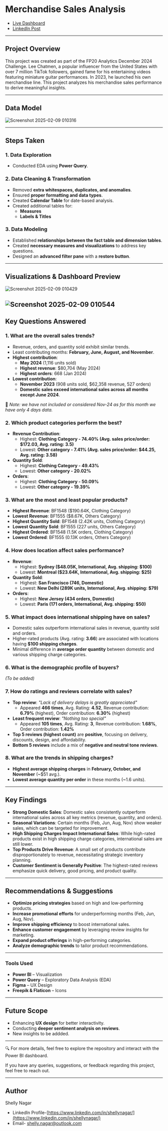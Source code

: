 # Merchandise Sales Analysis
- [Live Dashboard](https://app.powerbi.com/view?r=eyJrIjoiOTAzNWRiMGEtZTBiNi00NGY5LTk5ZjQtNzMzNTg4ZDkyN2IxIiwidCI6IjQ2NTRiNmYxLTBlNDctNDU3OS1hOGExLTAyZmU5ZDk0M2M3YiIsImMiOjl9)
- [LinkedIn Post](https://www.linkedin.com/posts/shellynagar_datadna-builtwithzoomcharts-dataanalytics-activity-7287108820630147072-19p3?utm_source=share&utm_medium=member_desktop)

---
## Project Overview
This project was created as part of the FP20 Analytics December 2024 Challenge. Lee Chatmen, a popular influencer from the United States with over 7 million TikTok followers, gained fame for his entertaining videos featuring miniature guitar performances. In 2023, he launched his own merchandise line. This project analyzes his merchandise sales performance to derive meaningful insights.

---
## Data Model
![Screenshot 2025-02-09 010316](https://github.com/user-attachments/assets/014c5ef8-4f4e-4d45-a282-15ce0cc15699)

---

## Steps Taken
### 1. Data Exploration
- Conducted EDA using **Power Query**.

### 2. Data Cleaning & Transformation
- Removed **extra whitespaces, duplicates, and anomalies**.
- Ensured **proper formatting and data types**.
- Created **Calendar Table** for date-based analysis.
- Created additional tables for:
  - **Measures**
  - **Labels & Titles**

### 3. Data Modeling
- Established **relationships between the fact table and dimension tables**.
- Created **necessary measures and visualizations** to address key questions.
- Designed an **advanced filter pane** with a **restore button**.

---

## Visualizations & Dashboard Preview
![Screenshot 2025-02-09 010429](https://github.com/user-attachments/assets/243bc6bc-4b54-47c0-b1ab-a82d24d539d9)

![Screenshot 2025-02-09 010544](https://github.com/user-attachments/assets/44d7858b-b8e5-4ec8-8992-58ca325e8c83)
---

## Key Questions Answered

### 1. What are the overall sales trends?
- Revenue, orders, and quantity sold exhibit similar trends.
- Least contributing months: **February, June, August, and November**.
- **Highest contribution**:
  - **May 2024** (1,116 units sold)
  - **Highest revenue**: $80,704 (May 2024)
  - **Highest orders**: 668 (Jan 2024)
- **Lowest contribution**:
  - **November 2023** (908 units sold, $62,358 revenue, 527 orders)
  - **Domestic sales exceed international sales across all months except June 2024**.

🔴 _Note: we have not included or considered Nov-24 as for this month we have only 4 days data._

### 2. Which product categories perform the best?
- **Revenue Contribution**:
  - Highest: **Clothing Category - 74.40% (Avg. sales price/order: $172.03, Avg. rating: 3.5)**
  - Lowest: **Other category - 7.41% (Avg. sales price/order: $44.25, Avg. rating: 3.58)**
- **Quantity Sold**:
  - Highest: **Clothing Category - 49.43%**
  - Lowest: **Other category - 20.02%**
- **Orders**:
  - Highest: **Clothing Category - 50.09%**
  - Lowest: **Other category - 19.39%**

### 3. What are the most and least popular products?
- **Highest Revenue**: BF1548 ($190.64K, Clothing Category)
- **Lowest Revenue**: BF1555 ($8.67K, Others Category)
- **Highest Quantity Sold**: BF1548 (2.42K units, Clothing Category)
- **Lowest Quantity Sold**: BF1555 (227 units, Others Category)
- **Highest Ordered**: BF1548 (1.5K orders, Clothing Category)
- **Lowest Ordered**: BF1555 (0.13K orders, Others Category)

### 4. How does location affect sales performance?
- **Revenue**:
  - Highest: **Sydney ($48.05K, International, Avg. shipping: $100)**
  - Lowest: **Montreal ($23.64K, International, Avg. shipping: $25)**
- **Quantity Sold**:
  - Highest: **San Francisco (746, Domestic)**
  - Lowest: **New Delhi (289K units, International, Avg. shipping: $79)**
- **Orders**:
  - Highest: **New Jersey (434 orders, Domestic)**
  - Lowest: **Paris (171 orders, International, Avg. shipping: $50)**

### 5. What impact does international shipping have on sales?
- Domestic sales outperform international sales in revenue, quantity sold and orders.
- Higher-rated products (Avg. rating: **3.66**) are associated with locations having **$100 shipping charges**.
- Minimal difference in **average order quantity** between domestic and various shipping charge categories.

### 6. What is the demographic profile of buyers?
*(To be added)*

### 7. How do ratings and reviews correlate with sales?
- **Top review**: *"Lack of delivery delays is greatly appreciated"*
  - Appeared **466 times**, Avg. Rating: **4.52**, Revenue contribution: **6.79%** (highest), Order contribution: **6.30%** (highest)
- **Least frequent review**: *"Nothing too special"*
  - Appeared **105 times**, Avg. Rating: **3**, Revenue contribution: **1.68%**, Order contribution: **1.42%**
- **Top 5 reviews (highest count)** are **positive**, focusing on delivery, discounts, design, and affordability.
- **Bottom 5 reviews** include a mix of **negative and neutral tone reviews**.

### 8. What are the trends in shipping charges?
- **Highest average shipping charges** in **February, October, and November** (~$51 avg.).
- **Lowest average quantity per order** in these months (~1.6 units).

---
## Key Findings
- **Strong Domestic Sales**: Domestic sales consistently outperform international sales across all key metrics (revenue, quantity, and orders).
- **Seasonal Variations**: Certain months (Feb, Jun, Aug, Nov) show weaker sales, which can be targeted for improvement.
- **High Shipping Charges Impact International Sales**: While high-rated products exist in high shipping charge categories, international sales are still lower.
- **Top Products Drive Revenue**: A small set of products contribute disproportionately to revenue, necessitating strategic inventory planning.
- **Customer Sentiment is Generally Positive**: The highest-rated reviews emphasize quick delivery, good pricing, and product quality.
  
---

## Recommendations & Suggestions
- **Optimize pricing strategies** based on high and low-performing products.
- **Increase promotional efforts** for underperforming months (Feb, Jun, Aug, Nov).
- **Improve shipping efficiency** to boost international sales.
- **Enhance customer engagement** by leveraging review insights for marketing.
- **Expand product offerings** in high-performing categories.
- **Analyze demographic trends** to tailor product recommendations.

---
### Tools Used
- **Power BI** – Visualization
- **Power Query** – Exploratory Data Analysis (EDA)
- **Figma** – UX Design
- **Freepik & Flaticon** – Icons

---
## Future Scope
- Enhancing **UX design** for better interactivity.
- Conducting **deeper sentiment analysis on reviews**.
- New insights to be addded.

---
🔍 For more details, feel free to explore the repository and interact with the Power BI dashboard.

If you have any queries, suggestions, or feedback regarding this project, feel free to reach out.

---
## Author
Shelly Nagar
 - LinkedIn Profile-[https://www.linkedin.com/in/shellynagar/](https://www.linkedin.com/in/shellynagar/)
 - Email- [shelly.nagar@outlook.com](mailto:shelly.nagar@outlook.com)

